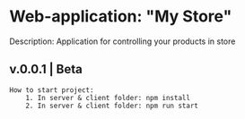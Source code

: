 # Web-application: "My Store"


Description:
   Application for controlling your products in store

## v.0.0.1 | Beta
    
    How to start project: 
        1. In server & client folder: npm install
        2. In server & client folder: npm run start
        
